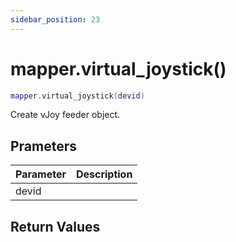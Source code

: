 ```yaml
---
sidebar_position: 23
---
```


# mapper.virtual_joystick()
```lua
mapper.virtual_joystick(devid)
```
Create vJoy feeder object.


## Prameters
|Parameter|Description|
|-|-|
|devid||


## Return Values
